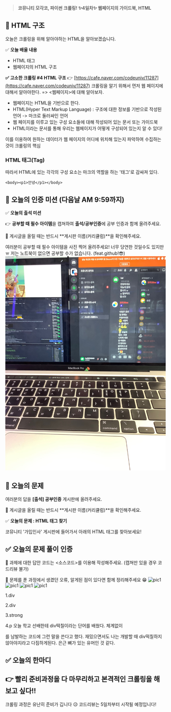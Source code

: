 > **코뮤니티 모각코, 파이썬 크롤링!
✨4일차✨ 웹페이지의 가이드북, HTML**

## 📌 HTML 구조
오늘은 크롤링을 위해 알아야하는 HTML을 알아보겠습니다. 

✅ **오늘 배울 내용**
- HTML 태그
- 웹페이지의 HTML 구조

**✅ 고소한 크롤링 #4 HTML 구조**
👉 [https://cafe.naver.com/codeuniv/11287](https://cafe.naver.com/codeuniv/11287)
크롤링을 알기 위해서 먼저 웹 페이지에 대해서 알아야한다. => <웹페이지>에 대해 알아보자.
- 웹페이지는 HTML을 기반으로 한다.
- HTML(Hyper Text Markup Language) : 구조에 대한 정보를 기반으로 작성된 언어 -> 마크로 둘러싸인 언어
- 웹 페이지를 이루고 있는 구성 요소들에 대해 작성되어 있는 문서 또는 가이드북
- HTML이라는 문서를 통해 우리는 웹페이지가 어떻게 구성되어 있는지 알 수 있다!

이를 이용하여 원하는 데이터가 웹 페이지의 어디에 위치해 있는지 파악하여 수집하는 것이 크롤링의 핵심
### HTML 태그(Tag)
따라서 HTML에 있는 각각의 구성 요소는 마크의 역할을 하는 '태그'로 감싸져 있다.
```
<body><p1>안녕</p1></body>
```

## 🎯 오늘의 인증 미션 (다음날 AM 9:59까지)

✅ **오늘의 출석 미션**

👉 **공부할 때 필수 아이템**을 캡쳐하여 **출석/공부인증**에 공부 인증과 함께 올려주세요.

🚨 게시글을 올릴 때는 반드시 **게시판 이름(커리큘럼)**을 확인해주세요. 

여러분이 공부할 때 필수 아이템을 사진 찍어 올려주세요!
너무 당연한 것일수도 있지만 ㅠ 저는 노트북이 없으면 공부할 수가 없습니다. (feat.github!😎)
![pic1](./img/미션사진0709.jpeg)

## 🎯 오늘의 문제
여러분의 답을 **[출석] 공부인증** 게시판에 올려주세요.

🚨 게시글을 올릴 때는 반드시 **게시판 이름(커리큘럼)**을 확인해주세요. 

✅ **오늘의 문제 : HTML 태그 찾기**

코뮤니티 '가입인사' 게시판에 들어가서 아래의 HTML 태그를 찾아보세요! 

## ✅ 오늘의 문제 풀이 인증 

📣 과제에 대한 답안 코드는 <소스코드>를 이용해 작성해주세요. (캡쳐만 있을 경우 코드리뷰 불가) 

📣 문제를 푼 과정에서 생겼던 오류, 알게된 점이 있다면 함께 정리해주세요 😁
![pic1](./img/미션사진0709_1.png)
![pic1](./img/미션사진0709_2.png)
![pic1](./img/미션사진0709_3.png)
![pic1](./img/미션사진0709_4.png)

1.div

2.div

3.strong

4.p
오늘 학교 선배한테 div떡칠이라는 단어를 배웠다. 체계없이 <div></div>를 남발하는 코드에 그런 말을 쓴다고 했다. 재밌으면서도 나는 개발할 때 div떡칠하지 않아야지라고 다짐하게된다. 은근 뼈가 있는 유머인 것 같다. 

## ✅ 오늘의 한마디 

👉  빨리 준비과정을 다 마무리하고 본격적인 크롤링을 해보고 싶다!!
---
크롤링 과정은 유난히 준비가 깁니다 😥 
코드리뷰는 5일차부터 시작될 예정입니다!
